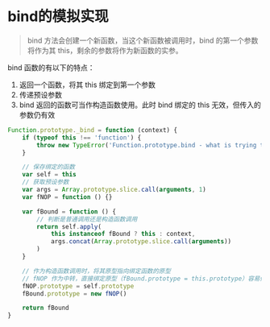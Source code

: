# bind的模拟实现

> bind 方法会创建一个新函数，当这个新函数被调用时，bind 的第一个参数将作为其 this，剩余的参数将作为新函数的实参。

bind 函数的有以下的特点：
1. 返回一个函数，将其 this 绑定到第一个参数
2. 传递预设参数
3. bind 返回的函数可当作构造函数使用。此时 bind 绑定的 this 无效，但传入的参数仍有效

```js
Function.prototype._bind = function (context) {
    if (typeof this !== 'function') {
        throw new TypeError('Function.prototype.bind - what is trying to be bound is not callable')
    }

    // 保存绑定的函数
    var self = this
    // 获取预设参数
    var args = Array.prototype.slice.call(arguments, 1)
    var fNOP = function () {}

    var fBound = function () {
        // 判断是普通调用还是构造函数调用
        return self.apply(
            this instanceof fBound ? this : context,
            args.concat(Array.prototype.slice.call(arguments))
        )
    }

    // 作为构造函数调用时，将其原型指向绑定函数的原型
    // fNOP 作为中转，直接绑定原型（fBound.prototype = this.prototype）容易修改绑定函数的原型
    fNOP.prototype = self.prototype
    fBound.prototype = new fNOP()

    return fBound
}
```